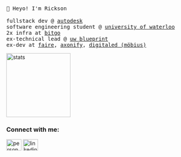 <samp> 👋 Heyo! I'm Rickson </samp>
<br></br>
<samp>
  fullstack dev @ [autodesk](https://www.autodesk.com/company)
  <br>
  software engineering student @ [university of waterloo](https://uwaterloo.ca/future-students/programs/software-engineering)
  <br>
  2x infra at [bitgo](https://www.bitgo.com/)
  <br>
  ex-technical lead @ [uw blueprint](https://uwblueprint.org/)
  <br>
  ex-dev at [faire](https://www.faire.com/), [axonify](https://axonify.com/), [digitaled (möbius)](https://www.digitaled.com/)
</samp>

<div>
<img height="170" src="https://github-readme-stats.vercel.app/api?username=MatoPlus&count_private=true&include_all_commits=true&theme=onedark" alt="stats" />
</div>

<h3 align="left">Connect with me:</h3>
<p align="left">
<a href="https://rixinyang.me" target="blank"><img align="center" src="https://cdn.jsdelivr.net/npm/simple-icons@5.12.0/icons/aboutdotme.svg" alt="personal-site" height="30" width="40" /></a>
<a href="https://linkedin.com/in/rixinyang" target="blank"><img align="center" src="https://cdn.jsdelivr.net/npm/simple-icons@3.0.1/icons/linkedin.svg" alt="linkedin" height="30" width="40"/></a>
</p>
